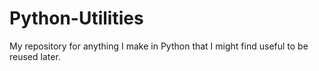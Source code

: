 # Python-Utilities
My repository for anything I make in Python that I might find useful to be reused later.
